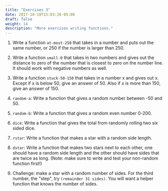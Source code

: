 ```yaml
---
title: "Exercises 3"
date: 2017-10-18T15:03:26-05:00
draft: false
weight: 14
description: "More exercises writing functions."
---
```


1. Write a function `at-most-250` that takes in a number and puts out the same number, or 250 if the number is larger than 250.

2. Write a function `small-0` that takes in two numbers and gives out the distance to zero of the number that is closest to zero on the number line. It should work with negative numbers as well.

3. Write a function `stuck-50-150` that takes in a number x and gives out x. Except if x is below 50, give an answer of 50. Also if x is more than 150, give an answer of 150.

3. `random-a`: Write a function that gives a random number between -50 and 50.

4. `random-b`: Write a function that gives a random even number 0-200.

5. `dice`: Write a function that gives the total from randomly rolling two six sided dice.

5. `rstar`:
Write a function that makes a star with a random side length.

6. `dstar`:
Write a function that makes two stars next to each other, one should
have a random side length and the other should have sides that are
twice as long. (Note: make sure to write and test your non-random
function first!)

7. Challenge: make a star with a random number of sides. For the third number, the "step", try `(remainder 31 sides)`. You will want a helper function that knows the number of sides.



